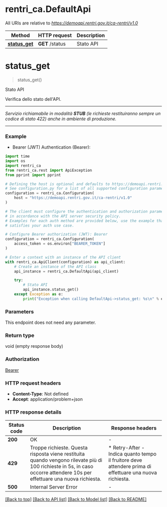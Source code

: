 # rentri_ca.DefaultApi

All URIs are relative to *https://demoapi.rentri.gov.it/ca-rentri/v1.0*

Method | HTTP request | Description
------------- | ------------- | -------------
[**status_get**](DefaultApi.md#status_get) | **GET** /status | Stato API


# **status_get**
> status_get()

Stato API

Verifica dello stato dell'API.<hr/><i>Servizio richiamabile in modalità <b>STUB</b> (le richieste restituiranno sempre un codice di stato 422) anche in ambiente di produzione.</i><hr/>

### Example

* Bearer (JWT) Authentication (Bearer):
```python
import time
import os
import rentri_ca
from rentri_ca.rest import ApiException
from pprint import pprint

# Defining the host is optional and defaults to https://demoapi.rentri.gov.it/ca-rentri/v1.0
# See configuration.py for a list of all supported configuration parameters.
configuration = rentri_ca.Configuration(
    host = "https://demoapi.rentri.gov.it/ca-rentri/v1.0"
)

# The client must configure the authentication and authorization parameters
# in accordance with the API server security policy.
# Examples for each auth method are provided below, use the example that
# satisfies your auth use case.

# Configure Bearer authorization (JWT): Bearer
configuration = rentri_ca.Configuration(
    access_token = os.environ["BEARER_TOKEN"]
)

# Enter a context with an instance of the API client
with rentri_ca.ApiClient(configuration) as api_client:
    # Create an instance of the API class
    api_instance = rentri_ca.DefaultApi(api_client)

    try:
        # Stato API
        api_instance.status_get()
    except Exception as e:
        print("Exception when calling DefaultApi->status_get: %s\n" % e)
```



### Parameters
This endpoint does not need any parameter.

### Return type

void (empty response body)

### Authorization

[Bearer](../README.md#Bearer)

### HTTP request headers

 - **Content-Type**: Not defined
 - **Accept**: application/problem+json

### HTTP response details
| Status code | Description | Response headers |
|-------------|-------------|------------------|
**200** | OK |  -  |
**429** | Troppe richieste. Questa risposta viene restituita quando vengono rilevate più di 100 richieste in 5s, in caso occorre attendere 10s per effettuare una nuova richiesta. |  * Retry-After - Indica quanto tempo il fruitore deve attendere prima di effettuare una nuova richiesta. <br>  |
**500** | Internal Server Error |  -  |

[[Back to top]](#) [[Back to API list]](../README.md#documentation-for-api-endpoints) [[Back to Model list]](../README.md#documentation-for-models) [[Back to README]](../README.md)

